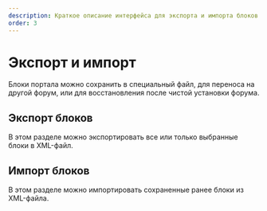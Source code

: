 ```yaml
---
description: Краткое описание интерфейса для экспорта и импорта блоков портала
order: 3
---
```


# Экспорт и импорт

Блоки портала можно сохранить в специальный файл, для переноса на другой форум, или для восстановления после чистой установки форума.

## Экспорт блоков

В этом разделе можно экспортировать все или только выбранные блоки в XML-файл.

## Импорт блоков

В этом разделе можно импортировать сохраненные ранее блоки из XML-файла.
